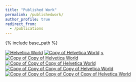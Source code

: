 ```yaml
---
title: "Published Work"
permalink: /publishedwork/
author_profile: true
redirect_from:
  - /publications
---
```


{% include base_path %}

[![Helvetica World](https://github.com/ads303/ads303.github.io/assets/108133717/7d6a230f-3e46-4c9c-a65b-280db0665fc8)](https://www.ahajournals.org/doi/10.1161/ATVBAHA.123.320367)
[![Copy of Helvetica World](https://github.com/ads303/ads303.github.io/assets/108133717/978b1c1c-41b5-4c9a-ab84-223df51dd856)](https://academic.oup.com/gigascience/article/doi/10.1093/gigascience/giad044/7217083)
[<![Copy of Copy of Helvetica World](https://github.com/ads303/ads303.github.io/assets/108133717/0d7d5f8c-774e-4ed9-83ba-3507b7218182)](https://doi.org:10.3389/fped.2023.1035576)
[![Copy of Copy of Copy of Helvetica World](https://github.com/ads303/ads303.github.io/assets/108133717/06935cf9-1af9-4339-af71-c64e6dfebc92)](https://www.iomcworld.org/articles/genetic-risk-factors-associated-with-sarscov2-susceptibility-in-multiethnic-populations-93385.html)
[![Copy of Copy of Copy of Copy of Helvetica World](https://github.com/ads303/ads303.github.io/assets/108133717/f7a99030-7a33-4777-84c2-4f47b308d7d4)](https://www.frontiersin.org/articles/10.3389/fcell.2020.586296/full)
[![Copy of Copy of Copy of Copy of Copy of Helvetica World](https://github.com/ads303/ads303.github.io/assets/108133717/1efc96f0-3ac3-49f5-b4c7-7a384c767857)](https://www.ahajournals.org/doi/10.1161/str.53.suppl_1.109) 


